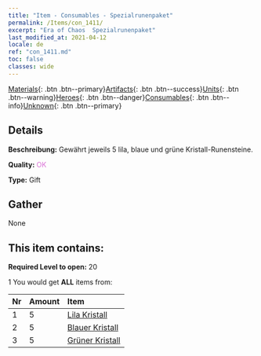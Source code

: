 ```yaml
---
title: "Item - Consumables - Spezialrunenpaket"
permalink: /Items/con_1411/
excerpt: "Era of Chaos  Spezialrunenpaket"
last_modified_at: 2021-04-12
locale: de
ref: "con_1411.md"
toc: false
classes: wide
---
```

 [Materials](/de/Items/){: .btn .btn--primary}[Artifacts](/de/Items/Artifacts/){: .btn .btn--success}[Units](/de/Items/Units/){: .btn .btn--warning}[Heroes](/de/Items/Heroes/){: .btn .btn--danger}[Consumables](/de/Items/Consumables/){: .btn .btn--info}[Unknown](/de/Items/Unknown/){: .btn .btn--primary}

## Details
 **Beschreibung:** Gewährt jeweils 5 lila, blaue und grüne Kristall-Runensteine.

 **Quality:** <span style="color: #DA70D6">OK</span>

 **Type:** Gift

## Gather

  None

## This item contains:

 **Required Level to open:** 20

 1 You would get **ALL** items  from:

  | Nr | Amount |     Item    |
  |:---|:-------|:------------|
  | 1 | 5 | [Lila Kristall](/de/Items/con_720/) | 
  | 2 | 5 | [Blauer Kristall](/de/Items/con_716/) | 
  | 3 | 5 | [Grüner Kristall](/de/Items/con_711/) | 
